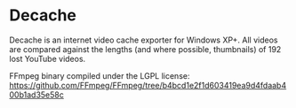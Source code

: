 # Decache
Decache is an internet video cache exporter for Windows XP+. All videos are compared against the lengths (and where possible, thumbnails) of 192 lost YouTube videos.

FFmpeg binary compiled under the LGPL license: https://github.com/FFmpeg/FFmpeg/tree/b4bcd1e2f1d603419ea9d4fdaab400b1ad35e58c

